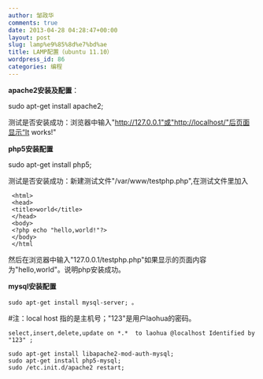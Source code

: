 ```yaml
---
author: 邹政华
comments: true
date: 2013-04-28 04:28:47+00:00
layout: post
slug: lamp%e9%85%8d%e7%bd%ae
title: LAMP配置（ubuntu 11.10）
wordpress_id: 86
categories: 编程
---
```


**apache2安装及配置**：

    
  sudo apt-get install apache2;


测试是否安装成功：浏览器中输入"http://127.0.0.1"或"http://localhost/"后页面显示“It works!"

**php5安装配置**

    
sudo apt-get install php5;


测试是否安装成功：新建测试文件"/var/www/testphp.php",在测试文件里加入

    
     <html>
     <head>
     <title>world</title>
     </head>
     <body>
     <?php echo "hello,world!"?>
     </body>
     </html


然后在浏览器中输入"127.0.0.1/testphp.php"如果显示的页面内容为"hello,world"。说明php安装成功。

**mysql安装配置**

	sudo apt-get install mysql-server; 。



 #注：local host 指的是主机号；"123"是用户laohua的密码。
  
	select,insert,delete,update on *.*  to laohua @localhost Identified by "123" ;

    sudo apt-get install libapache2-mod-auth-mysql;  
	sudo apt-get install php5-mysql;   
	sudo /etc.init.d/apache2 restart;
